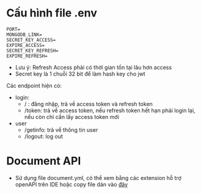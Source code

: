 # Cấu hình file .env

```
PORT=
MONGODB_LINK=
SECRET_KEY_ACCESS=
EXPIRE_ACCESS=
SECRET_KEY_REFRESH=
EXPIRE_REFRESH=
```

- Lưu ý: Refresh Access phải có thời gian tồn tại lâu hơn access
- Secret key là 1 chuỗi 32 bit để làm hash key cho jwt

Các endpoint hiện có:

- login:
  - / : đăng nhập, trả về access token và refresh token
  - /token: trả về access token, nếu refresh token hết hạn phải login lại, nếu còn chỉ cần lấy access token mới
- user
  - /getinfo: trả về thông tin user
  - /logout: log out

# Document API

- Sử dụng file document.yml, có thể xem bằng các extension hỗ trợ openAPI trên IDE hoặc copy file dán vào [đây](https://editor.swagger.io/)
